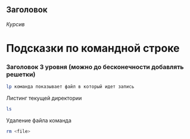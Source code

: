 ## Заголовок 

*Курсив*

# Подсказки по командной строке
### Заголовок  3 уровня (можно до бесконечности добавлять решетки)

```sh 
lp команда показывает файл в который идет запись
```

Листинг текущей директории 
```sh
ls
``````

Удаление файла команда
``````sh
rm <file>
``````